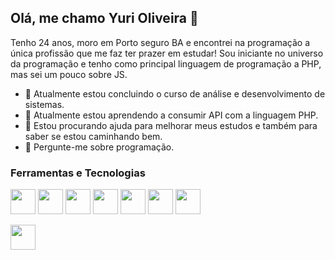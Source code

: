 ## Olá, me chamo Yuri Oliveira 👋

Tenho 24 anos, moro em Porto seguro BA e encontrei na programação a única profissão que me faz ter prazer em estudar! Sou iniciante no universo da programação e tenho como principal linguagem de programação a PHP, mas sei um pouco sobre JS.

- 🔭 Atualmente estou concluindo o curso de análise e desenvolvimento de sistemas.
- 🌱 Atualmente estou aprendendo a consumir API com a linguagem PHP.
- 🤔 Estou procurando ajuda para melhorar meus estudos e também para saber se estou caminhando bem.
- 💬 Pergunte-me sobre programação.

### Ferramentas e Tecnologias

<div>

  <img src="https://cdn.jsdelivr.net/gh/devicons/devicon/icons/html5/html5-original.svg" width="40" height="40"/>
  <img src="https://cdn.jsdelivr.net/gh/devicons/devicon/icons/css3/css3-original.svg" width="40" height="40"/>
  <img src="https://camo.githubusercontent.com/442c452cb73752bb1914ce03fce2017056d651a2099696b8594ddf5ccc74825e/68747470733a2f2f63646e2e6a7364656c6976722e6e65742f67682f64657669636f6e732f64657669636f6e2f69636f6e732f6a6176617363726970742f6a6176617363726970742d6f726967696e616c2e737667" width="40" height="40"/>
  <img src="https://cdn.jsdelivr.net/gh/devicons/devicon/icons/php/php-original.svg" width="40" height="40"/>
  <img src="https://cdn.jsdelivr.net/gh/devicons/devicon/icons/mysql/mysql-original.svg" width="40" height="40"/>
  <img src="https://cdn.jsdelivr.net/gh/devicons/devicon/icons/git/git-original.svg" width="40" height="40"/>
  <img src="https://cdn.jsdelivr.net/gh/devicons/devicon/icons/github/github-original.svg" width="40" height="40"/>

</div>

<a href="https://www.linkedin.com/in/yuri-oliveira-0703801a2/" target="_blanck"><img src="https://cdn.jsdelivr.net/gh/devicons/devicon/icons/linkedin/linkedin-original.svg" width="40" height="40"/></a>
